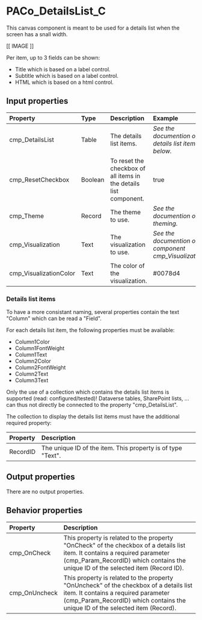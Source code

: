 # PACo_DetailsList_C

This canvas component is meant to be used for a details list when the screen has a snall width.

[[ IMAGE ]]

Per item, up to 3 fields can be shown:
* Title which is based on a label control.
* Subtitle which is based on a label control.
* HTML which is based on a html control.

## **Input properties**

| Property | Type | Description | Example |
| :--- | :--- | :--- | :--- |
| cmp_DetailsList | Table | The details list items. | *See the documention on details list items below.* |
| cmp_ResetCheckbox | Boolean | To reset the checkbox of all items in the details list component. | true |
| cmp_Theme | Record | The theme to use. | *See the documention on theming.* |
| cmp_Visualization | Text | The visualization to use. | *See the documention on the component cmp_Visualization_A.* |
| cmp_VisualizationColor | Text | The color of the visualization. | #0078d4 |

### Details list items

To have a more consistant naming, several properties contain the text "Column" which can be read a "Field".

For each details list item, the following properties must be available:
- Column1Color
- Column1FontWeight
- Column1Text
- Column2Color
- Column2FontWeight
- Column2Text
- Column3Text

Only the use of a collection which contains the details list items is supported (read: configured/tested)! Dataverse tables, SharePoint lists, ... can thus not directly be connected to the property "cmp_DetailsList".

The collection to display the details list items must have the additional required property:

| Property | Description |
| :--- | :--- |
| RecordID | The unique ID of the item. This property is of type "Text".  |

## **Output properties**

There are no output properties.

## **Behavior properties**

| Property | Description |
| :--- | :--- |
| cmp_OnCheck | This property is related to the property "OnCheck" of the checkbox of a details list item. It contains a required parameter (cmp_Param_RecordID) which contains the unique ID of the selected item (Record ID). |
| cmp_OnUncheck | This property is related to the property "OnUncheck" of the checkbox of a details list item. It contains a required parameter (cmp_Param_RecordID) which contains the unique ID of the selected item (Record). |
